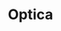 ---
title: "Optica"
url: /ciudad-autonoma-de-buenos-aires/optica-francisco-acuna-de-figueroa/
shop: Optiker
---